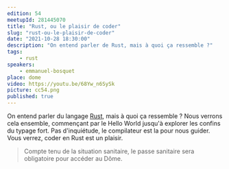 ```yaml
---
edition: 54
meetupId: 281445070
title: "Rust, ou le plaisir de coder"
slug: "rust-ou-le-plaisir-de-coder"
date: "2021-10-28 18:30:00"
description: "On entend parler de Rust, mais à quoi ça ressemble ?"
tags:
    - rust
speakers:
    - emmanuel-bosquet
place: dome
video: https://youtu.be/68Yw_n6SySk
picture: cc54.png
published: true
---
```


On entend parler du langage [Rust](https://www.rust-lang.org/), mais à quoi ça ressemble ? Nous verrons cela ensemble, commençant par le Hello World jusqu'à explorer les confins du typage fort. Pas d'inquiétude, le compilateur est la pour nous guider. Vous verrez, coder en Rust est un plaisir.

> Compte tenu de la situation sanitaire, le passe sanitaire sera obligatoire pour accéder au Dôme.

